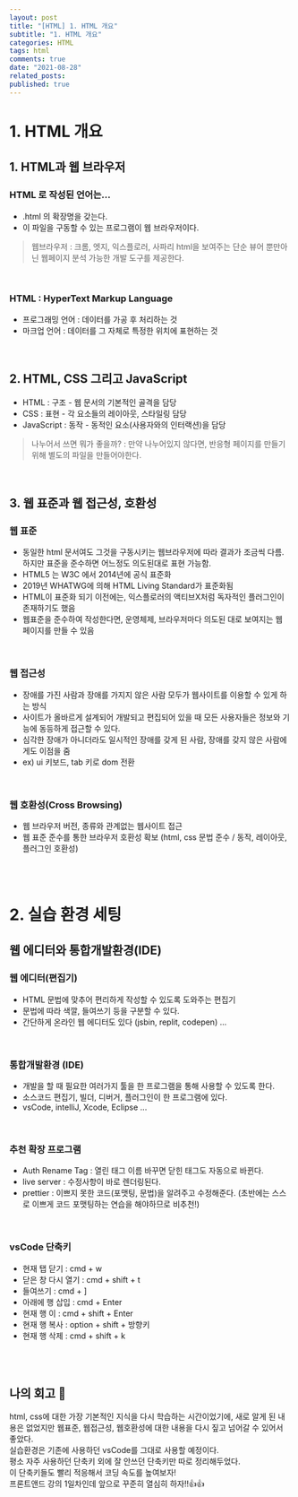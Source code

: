 ```yaml
---
layout: post
title: "[HTML] 1. HTML 개요"
subtitle: "1. HTML 개요"
categories: HTML
tags: html
comments: true
date: "2021-08-28"
related_posts:
published: true
---
```


# 1. HTML 개요

## 1. HTML과 웹 브라우저
### HTML 로 작성된 언어는...
- .html 의 확장명을 갖는다.
- 이 파일을 구동할 수 있는 프로그램이 웹 브라우저이다.
> 웹브라우저 : 크롬, 엣지, 익스플로러, 사파리
html을 보여주는 단순 뷰어 뿐만아닌 웹페이지 분석 가능한 개발 도구를 제공한다.

<br>

### HTML : HyperText Markup Language
- 프로그래밍 언어 : 데이터를 가공 후 처리하는 것
- 마크업 언어 : 데이터를 그 자체로 특정한 위치에 표현하는 것

<br>

## 2. HTML, CSS 그리고 JavaScript
- HTML : 구조 - 웹 문서의 기본적인 골격을 담당
- CSS : 표현 - 각 요소들의 레이아웃, 스타일링 담당
- JavaScript : 동작 - 동적인 요소(사용자와의 인터랙션)을 담당

> 나누어서 쓰면 뭐가 좋을까? : 만약 나누어있지 않다면, 반응형 페이지를 만들기 위해 별도의 파일을 만들어야한다.

<br>

## 3. 웹 표준과 웹 접근성, 호환성
### 웹 표준
- 동일한 html 문서여도 그것을 구동시키는 웹브라우저에 따라 결과가 조금씩 다름. 하지만 표준을 준수하면 어느정도 의도된대로 표현 가능함.
- HTML5 는 W3C 에서 2014년에 공식 표준화
- 2019년 WHATWG에 의해 HTML Living Standard가 표준화됨
- HTML이 표준화 되기 이전에는, 익스플로러의 액티브X처럼 독자적인 플러그인이 존재하기도 했음
- 웹표준을 준수하여 작성한다면, 운영체제, 브라우저마다 의도된 대로 보여지는 웹 페이지를 만들 수 있음

<br>


### 웹 접근성
- 장애를 가진 사람과 장애를 가지지 않은 사람 모두가 웹사이트를 이용할 수 있게 하는 방식
- 사이트가 올바르게 설계되어 개발되고 편집되어 있을 때 모든 사용자들은 정보와 기능에 동등하게 접근할 수 있다.
- 심각한 장애가 아니더라도 일시적인 장애를 갖게 된 사람, 장애를 갖지 않은 사람에게도 이점을 줌
- ex) ui 키보드, tab 키로 dom 전환

<br>

### 웹 호환성(Cross Browsing)
- 웹 브라우저 버전, 종류와 관계없는 웹사이트 접근
- 웹 표준 준수를 통한 브라우저 호환성 확보 (html, css 문법 준수 / 동작, 레이아웃, 플러그인 호환성)

<br><br>

# 2. 실습 환경 세팅
## 웹 에디터와 통합개발환경(IDE)
### 웹 에디터(편집기)
- HTML 문법에 맞추어 편리하게 작성할 수 있도록 도와주는 편집기
- 문법에 따라 색깔, 들여쓰기 등을 구분할 수 있다.
- 간단하게 온라인 웹 에디터도 있다 (jsbin, replit, codepen) ...

<br>

### 통합개발환경 (IDE)
- 개발을 할 때 필요한 여러가지 툴을 한 프로그램을 통해 사용할 수 있도록 한다.
- 소스코드 편집기, 빌더, 디버거, 플러그인이 한 프로그램에 있다.
- vsCode, intelliJ, Xcode, Eclipse ...

<br>

### 추천 확장 프로그램
- Auth Rename Tag : 열린 태그 이름 바꾸면 닫힌 태그도 자동으로 바뀐다.
- live server : 수정사항이 바로 렌더링된다.
- prettier : 이쁘지 못한 코드(포맷팅, 문법)을 알려주고 수정해준다. (초반에는 스스로 이쁘게 코드 포맷팅하는 연습을 해야하므로 비추천!)

<br>

### vsCode 단축키
- 현재 탭 닫기 : cmd + w
- 닫은 창 다시 열기 : cmd + shift + t
- 들여쓰기 : cmd + ]
- 아래에 행 삽입 : cmd + Enter
- 현재 행 이 : cmd + shift + Enter
- 현재 행 복사 : option + shift + 방향키
- 현재 행 삭제 : cmd + shift + k

<br><br>


## 나의 회고 🤫
html, css에 대한 가장 기본적인 지식을 다시 학습하는 시간이었기에, 새로 알게 된 내용은 없었지만 웹표준, 웹접근성, 웹호환성에 대한 내용을 다시 짚고 넘어갈 수 있어서 좋았다. <br>
실습환경은 기존에 사용하던 vsCode를 그대로 사용할 예정이다. <br>
평소 자주 사용하던 단축키 외에 잘 안쓰던 단축키만 따로 정리해두었다. <br>
이 단축키들도 빨리 적응해서 코딩 속도를 높여보자!<br>
프론트앤드 강의 1일차인데 앞으로 꾸준히 열심히 하자!!👍👍